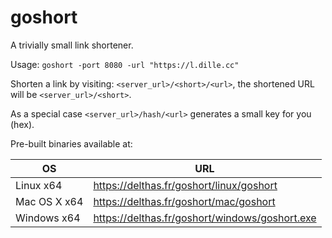 # goshort

A trivially small link shortener.

Usage: `goshort -port 8080 -url "https://l.dille.cc"`

Shorten a link by visiting: `<server_url>/<short>/<url>`, the shortened URL will be `<server_url>/<short>`.

As a special case `<server_url>/hash/<url>` generates a small key for you (hex).

Pre-built binaries available at:

| OS | URL  |
|---|---|
| Linux x64 | https://delthas.fr/goshort/linux/goshort  |
| Mac OS X  x64 |  https://delthas.fr/goshort/mac/goshort |
| Windows  x64 |  https://delthas.fr/goshort/windows/goshort.exe |
